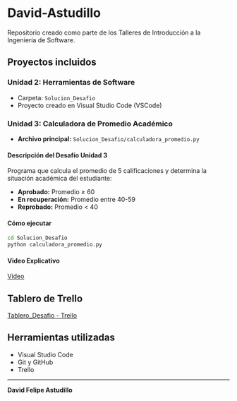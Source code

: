 # David-Astudillo

Repositorio creado como parte de los Talleres de Introducción a la Ingeniería de Software.

## Proyectos incluidos

### Unidad 2: Herramientas de Software
- Carpeta: `Solucion_Desafio`
- Proyecto creado en Visual Studio Code (VSCode)

### Unidad 3: Calculadora de Promedio Académico
- **Archivo principal:** `Solucion_Desafio/calculadora_promedio.py`

#### Descripción del Desafío Unidad 3
Programa que calcula el promedio de 5 calificaciones y determina la situación académica del estudiante:
- **Aprobado:** Promedio ≥ 60
- **En recuperación:** Promedio entre 40-59  
- **Reprobado:** Promedio < 40

#### Cómo ejecutar
```bash
cd Solucion_Desafio
python calculadora_promedio.py  

```

####  Video Explicativo
[Video](https://www.youtube.com/watch?v=NzKjo3yNeE8)

##  Tablero de Trello

[Tablero_Desafio - Trello](https://trello.com/b/rfnwll8E)

##  Herramientas utilizadas

- Visual Studio Code
- Git y GitHub
- Trello

---

**David Felipe Astudillo**
